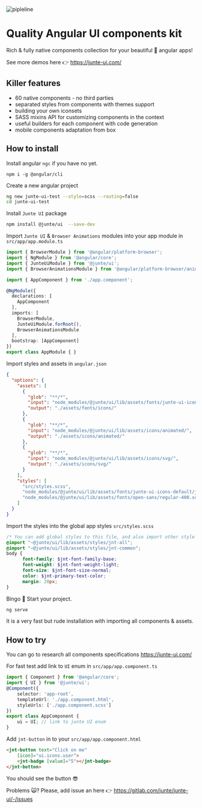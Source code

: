 ![pipleline](https://gitlab.com/junte/junte-ui/badges/master/pipeline.svg)
# Quality Angular UI components kit
Rich & fully native components collection for your beautiful 🤩 angular apps! 

See more demos here 👉 https://junte-ui.com/

## Killer features
* 60 native components - no third parties
* separated styles from components with themes support
* building your own iconsets
* SASS mixins API for customizing components in the context
* useful builders for each component with code generation
* mobile components adaptation from box

## How to install
Install angular `ngc` if you have no yet.
```
npm i -g @angular/cli
```

Create a new angular project
```bash
ng new junte-ui-test --style=scss --routing=false
cd junte-ui-test
```

Install `Junte UI` package
```bash
npm install @junte/ui  --save-dev
```
Import `Junte UI` & `Browser Animations` modules into your app module in `src/app/app.module.ts`
```typescript
import { BrowserModule } from '@angular/platform-browser';
import { NgModule } from '@angular/core';
import { JunteUiModule } from '@junte/ui';
import { BrowserAnimationsModule } from '@angular/platform-browser/animations';

import { AppComponent } from './app.component';

@NgModule({
  declarations: [
    AppComponent
  ],
  imports: [
    BrowserModule,
    JunteUiModule.forRoot(), 
    BrowserAnimationsModule
  ],
  bootstrap: [AppComponent]
})
export class AppModule { }
```
Import styles and assets in `angular.json`
```json
{
  "options": {
    "assets": [
      {
        "glob": "**/*",
        "input": "node_modules/@junte/ui/lib/assets/fonts/junte-ui-icons-default/",
        "output": "./assets/fonts/icons/"
      },
      {
        "glob": "**/*",
        "input": "node_modules/@junte/ui/lib/assets/icons/animated/",
        "output": "./assets/icons/animated/"
      },
      {
        "glob": "**/*",
        "input": "node_modules/@junte/ui/lib/assets/icons/svg/",
        "output": "./assets/icons/svg/"
      }
    ],
    "styles": [
      "src/styles.scss",
      "node_modules/@junte/ui/lib/assets/fonts/junte-ui-icons-default/junte-ui-icons-default-font.scss",
      "node_modules/@junte/ui/lib/assets/fonts/open-sans/regular-400.scss"
    ]
  }
}
```

Import the styles into the global app styles `src/styles.scss`
```scss
/* You can add global styles to this file, and also import other style files */
@import "~@junte/ui/lib/assets/styles/jnt-all";
@import "~@junte/ui/lib/assets/styles/jnt-common";
body {
      font-family: $jnt-font-family-base;
      font-weight: $jnt-font-weight-light;
      font-size: $jnt-font-size-normal;
      color: $jnt-primary-text-color;
      margin: 20px;
}
```
Bingo 👏 Start your project.
```bash
ng serve
``` 

It is a very fast but rude installation with importing all components & assets.

## How to try
You can go to research all components specifications https://junte-ui.com/

For fast test add link to `UI` enum in `src/app/app.component.ts`
```typescript
import { Component } from '@angular/core';
import { UI } from '@junte/ui';
@Component({
    selector: 'app-root',
    templateUrl: './app.component.html',
    styleUrls: ['./app.component.scss']
})
export class AppComponent {
    ui = UI; // link to junte UI enum
}
```

Add `jnt-button` in to your `src/app/app.component.html`

```html
<jnt-button text="Click on me"
    [icon]="ui.icons.user">
    <jnt-badge [value]="5"></jnt-badge>
</jnt-button>
```

You should see the button 😎

Problems 🙀? Please, add issue an here 👉 https://gitlab.com/junte/junte-ui/-/issues
